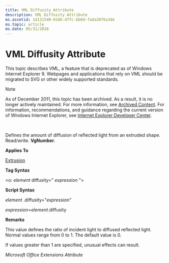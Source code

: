 ```yaml
---
title: VML Diffusity Attribute
description: VML Diffusity Attribute
ms.assetid: 1d131540-9166-47fc-bb0d-fada38f6a3de
ms.topic: article
ms.date: 05/31/2018
---
```


# VML Diffusity Attribute

This topic describes VML, a feature that is deprecated as of Windows Internet Explorer 9. Webpages and applications that rely on VML should be migrated to SVG or other widely supported standards.

> [!Note]  
> As of December 2011, this topic has been archived. As a result, it is no longer actively maintained. For more information, see [Archived Content](https://docs.microsoft.com/previous-versions/windows/internet-explorer/ie-developer/). For information, recommendations, and guidance regarding the current version of Windows Internet Explorer, see [Internet Explorer Developer Center](https://msdn.microsoft.com/ie/).

 

Defines the amount of diffusion of reflected light from an extruded shape. Read/write. **VgNumber**.

**Applies To**

[Extrusion](msdn-online-vml-extrusion-element.md)

**Tag Syntax**

<o: *element* diffusity=" *expression* ">

**Script Syntax**

*element* .diffusity="*expression*"

*expression*=*element*.diffusity

**Remarks**

This value defines the ratio of incident light to diffused reflected light. Normal values range from 0 to 1. The default value is 0.

If values greater than 1 are specified, unusual effects can result.

*Microsoft Office Extensions Attribute*

 

 




